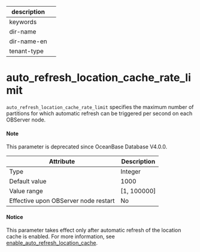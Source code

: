 |description||
|---|---|
|keywords||
|dir-name||
|dir-name-en||
|tenant-type||

auto_refresh_location_cache_rate_limit
===========================================================

`auto_refresh_location_cache_rate_limit` specifies the maximum number of partitions for which automatic refresh can be triggered per second on each OBServer node.

<main id="notice" type='explain'>
  <h4>Note</h4>
  <p>This parameter is deprecated since OceanBase Database V4.0.0.   </p>
</main>

| **Attribute** | **Description** |
|------------------|---------------|
| Type | Integer |
| Default value | 1000 |
| Value range | \[1, 100000\] |
| Effective upon OBServer node restart | No |

<main id="notice" type='notice'>
  <h4>Notice</h4>
  <p>  This parameter takes effect only after automatic refresh of the location cache is enabled. For more information, see <a href="../300.cluster-level-configuration-items/6600.enable_auto_refresh_location_cache.md">enable_auto_refresh_location_cache</a>.    </p>
</main>
